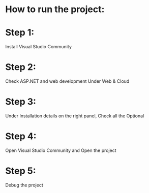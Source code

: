 # How to run the project:
# Step 1:
Install Visual Studio Community

# Step 2:
Check ASP.NET and web development Under Web & Cloud

# Step 3:
Under Installation details on the right panel, Check all the Optional

# Step 4:
Open Visual Studio Community and Open the project

# Step 5:
Debug the project